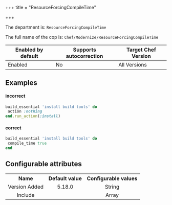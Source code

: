 +++
title = "ResourceForcingCompileTime"

+++

<!-- This content is automatically generated. See https://github.com/chef/chef-web-docs/blob/main/generated/README.md -->

The department is: `ResourceForcingCompileTime`

The full name of the cop is: `Chef/Modernize/ResourceForcingCompileTime`

| Enabled by default | Supports autocorrection | Target Chef Version |
| --- | --- | --- |
| Enabled | No | All Versions |

## Examples


#### incorrect

```ruby
build_essential 'install build tools' do
 action :nothing
end.run_action(:install)
```

#### correct

```ruby
build_essential 'install build tools' do
 compile_time true
end
```

## Configurable attributes

<table>
<tbody><tr>
<th>Name</th>
<th>Default value</th>
<th>Configurable values</th>
</tr>
<tr>
<td style="text-align:center">Version Added</td>
<td style="text-align:center">5.18.0</td>
<td style="text-align:center">String</td>
</tr>
<tr><td style="text-align:center">Include</td>
<td style="text-align:center"><ul>
</ul>
</td>
<td style="text-align:center">Array</td>
</tr></tbody></table>
